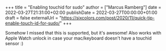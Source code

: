+++
title = "Enabling touchid for sudo"
author = ["Marcus Ramberg"]
date = 2022-03-27T21:31:00+02:00
publishDate = 2022-03-27T00:00:00+01:00
draft = false
externalUrl = "https://sixcolors.com/post/2020/11/quick-tip-enable-touch-id-for-sudo/"
+++

Somehow I missed that this is supported, but it's awesome! Also works with Apple Watch unlock in case your mac/keyboard doesn't have a touchid sensor :)
